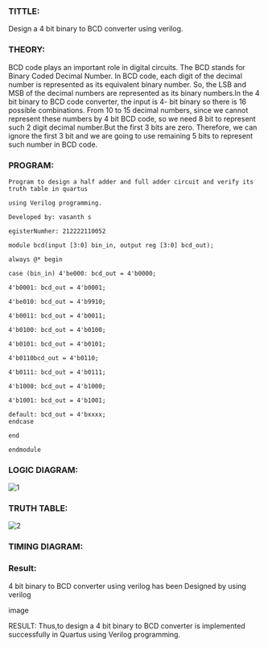 ### TITTLE:
Design a 4 bit binary to BCD converter using verilog.

### THEORY:
BCD code plays an important role in digital circuits. The BCD stands for Binary Coded Decimal Number. In BCD code, each digit of the decimal number is represented as its equivalent binary number. So, the LSB and MSB of the decimal numbers are represented as its binary numbers.ln the 4 bit binary to BCD code converter, the input is 4- bit binary so there is 16 possible combinations. From 10 to 15 decimal numbers, since we cannot represent these numbers by 4 bit BCD code, so we need 8 bit to represent such 2 digit decimal number.But the first 3 bits are zero. Therefore, we can ignore the first 3 bit and we are going to use remaining 5 bits to represent such number in BCD code.

### PROGRAM:
```
Program to design a half adder and full adder circuit and verify its truth table in quartus

using Verilog programming.

Developed by: vasanth s

egisterNumher: 212222110052

module bcd(input [3:0] bin_in, output reg [3:0] bcd_out);

always @* begin

case (bin_in) 4'be000: bcd_out = 4'b0000;

4'b0001: bcd_out = 4'b0001;

4'be010: bcd_out = 4'b9910;

4'b0011: bcd_out = 4'b0011;

4'b0100: bcd_out = 4'b0100;

4'b0101: bcd_out = 4'b0101;

4'b0110bcd_out = 4'b0110;

4'b0111: bcd_out = 4'b0111;

4'b1000: bcd_out = 4'b1000;

4'b1001: bcd_out = 4'b1001;

default: bcd_out = 4'bxxxx;
endcase

end

endmodule
```
### LOGIC DIAGRAM:
![1](https://github.com/vasanth0908/Simulation-project--Digital-Electronics/assets/122000018/b2f88ad7-73cd-456f-94c7-5888a5d96c40)


### TRUTH TABLE:
![2](https://github.com/vasanth0908/Simulation-project--Digital-Electronics/assets/122000018/109b8424-0f80-4d64-8c5b-c31048bb58d1)

### TIMING DIAGRAM:

### Result:
4 bit binary to BCD converter using verilog has been Designed by using verilog



image

RESULT:
Thus,to design a 4 bit binary to BCD converter is implemented successfully in Quartus using Verilog programming.

